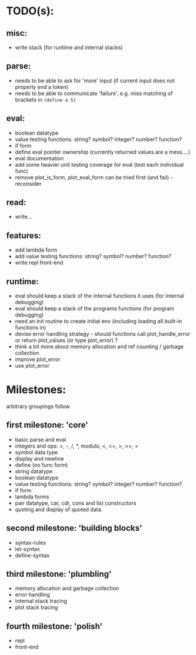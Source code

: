 TODO(s):
=====

misc:
-----
* write stack (for runtime and internal stacks)

parse:
------
* needs to be able to ask for 'more' input (if current input does not properly end a token)
* needs to be able to communicate 'failure', e.g. miss matching of brackets in `(define a 5]`

eval:
-----
* boolean datatype
* value testing functions: string? symbol? integer? number? function?
* if form
* define eval pointer ownership (currently returned values are a mess....)
* eval documentation
* add some heavier unit testing coverage for eval (test each individual func)
* remove plot_is_form, plot_eval_form can be tried first (and fail) - reconsider

read:
-----
* write...

features:
---------
* add lambda form
* add value testing functions: string? symbol? number? function?
* write repl front-end

runtime:
---------
* eval should keep a stack of the internal functions it uses (for internal debugging)
* eval should keep a stack of the programs functions (for program debugging)
* need an init routine to create initial env (including loading all built-in functions in)
* devise error handling strategy - should functions call plot_handle_error or return plot_values (or type plot_error) ?
* think a bit more about memory allocation and ref counting / garbage collection
* improve plot_error
* use plot_error

Milestones:
===========
arbitrary groupings follow

first milestone: 'core'
----------------
* basic parse and eval
* integers and ops: +, -, /, *, modulo, <, <=, >, >=, =
* symbol data type
* display and newline
* define (no func form)
* string datatype
* boolean datatype
* value testing functions: string? symbol? integer? number? function?
* if form
* lambda forms
* pair datatype, car, cdr, cons and list constructors
* quoting and display of quoted data

second milestone: 'building blocks'
-----------------
* syntax-rules
* let-syntax
* define-syntax

third milestone: 'plumbling'
---------------
* memory allocation and garbage collection
* error handling
* internal stack tracing
* plot stack tracing

fourth milestone: 'polish'
----------------
* repl
* front-end

